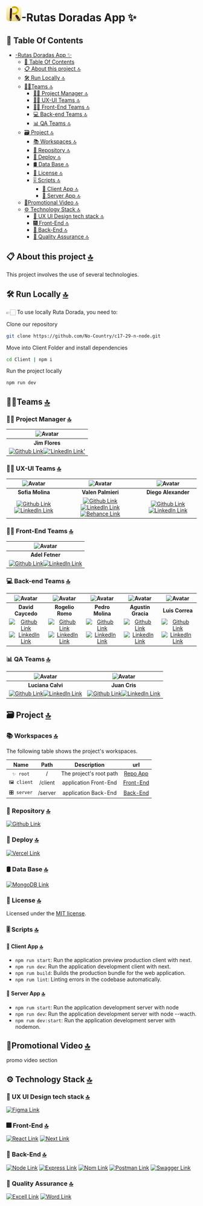# ![Logo](/server/src/assets/img/logo.png)-Rutas Doradas App ✨

## 📔 Table Of Contents

- [-Rutas Doradas App ✨](#-rutas-doradas-app-)
  - [📔 Table Of Contents](#-table-of-contents)
  - [📋 About this project  🔝](#-about-this-project--)
  - [🛠️ Run Locally 🔝](#️-run-locally-)
  - [🤵‍♂️Teams 🔝](#️teams-)
    - [👷‍♂️ Project Manager 🔝](#️-project-manager-)
    - [🧑‍🎨 UX-UI Teams  🔝](#-ux-ui-teams--)
    - [🧑‍💻 Front-End Teams  🔝](#-front-end-teams--)
    - [💻 Back-end Teams 🔝](#-back-end-teams-)
    - [📊 QA Teams 🔝](#-qa-teams-)
  - [🗃️ Project 🔝](#️-project-)
    - [📚 Workspaces 🔝](#-workspaces-)
    - [🧮 Repository 🔝](#-repository-)
    - [🛫 Deploy 🔝](#-deploy-)
    - [🛢️ Data Base 🔝](#️-data-base-)
    - [🔐 License 🔝](#-license-)
    - [🎚️ Scripts 🔝](#️-scripts-)
      - [🧩 Client App 🔝](#-client-app-)
      - [🔧 Server App 🔝](#-server-app-)
  - [🎥Promotional Video 🔝](#promotional-video-)
  - [⚙️ Technology Stack 🔝](#️-technology-stack-)
    - [🎨 UX UI Design tech stack 🔝](#-ux-ui-design-tech-stack-)
    - [🎆 Front-End 🔝](#-front-end-)
    - [🧰 Back-End 🔝](#-back-end-)
    - [🌠 Quality Assurance 🔝](#-quality-assurance-)

## 📋 About this project  [🔝](#-table-of-contents)

This project involves the use of several technologies.

## 🛠️ Run Locally [🔝](#-table-of-contents)

👉🏻 To use locally Ruta Dorada, you need to:

Clone our repository

```sh
git clone https://github.com/No-Country/c17-29-n-node.git
```

Move into Client Folder and install dependencies

```sh
cd Client | npm i
```

Run the project locally

```sh
npm run dev
```

## 🤵‍♂️Teams [🔝](#-table-of-contents)

### 👷‍♂️ Project Manager [🔝](#-table-of-contents)

|![Avatar](https://avatars.githubusercontent.com/u/49008175?s=96&v=4)|
|:-:|
| **Jim Flores** |
| [![Github Link](https://img.shields.io/badge/github-%23121011.svg?&style=for-the-badge&logo=github&logoColor=white 'Github Link')](https://github.com/Jim-flores?tab=overview&from=2024-03-01&to=2024-03-31)[!['LinkedIn Link'](https://img.shields.io/badge/linkedin%20-%230077B5.svg?&style=for-the-badge&logo=linkedin&logoColor=white 'LinkedIn Link')](https://www.linkedin.com/in/jim-flores-teves-328a1323a)|

### 🧑‍🎨 UX-UI Teams  [🔝](#-table-of-contents)

| ![Avatar](https://avatars.githubusercontent.com/u/165418264?s=96&v=4) | ![Avatar](https://avatars.githubusercontent.com/u/165707449?s=96&v=4) | ![Avatar](https://avatars.githubusercontent.com/u/112505047?s=96&v=4) |
|:-:|:-:|:-:|
| **Sofia Molina** | **Valen Palmieri** | **Diego Alexander** |
|[![Github Link](https://img.shields.io/badge/github-%23121011.svg?&style=for-the-badge&logo=github&logoColor=white 'Github Link')](https://github.com/sofiavmolina)[![LinkedIn Link](https://img.shields.io/badge/linkedin%20-%230077B5.svg?&style=for-the-badge&logo=linkedin&logoColor=white 'LinkedIn Link')]( https://www.linkedin.com/in/sofia-molina-3a2680267) | [![Github Link](https://img.shields.io/badge/github-%23121011.svg?&style=for-the-badge&logo=github&logoColor=white 'Github Link')](https://github.com/ValenPalmieri)[![LinkedIn Link](https://img.shields.io/badge/linkedin%20-%230077B5.svg?&style=for-the-badge&logo=linkedin&logoColor=white 'LinkedIn Link')](https://www.linkedin.com/in/valentina-palmieri-96-) [![Behance Link](https://img.shields.io/badge/Behance-E8E5E4.svg?&style=for-the-badge&logo=Behance&logoColor=black 'Behance Link')]( https://www.behance.net/valentinapalmieri)|[![Github Link](https://img.shields.io/badge/github-%23121011.svg?&style=for-the-badge&logo=github&logoColor=white 'Github Link')](https://github.com/DiegoAlexander7)[![LinkedIn Link](https://img.shields.io/badge/linkedin%20-%230077B5.svg?&style=for-the-badge&logo=linkedin&logoColor=white 'LinkedIn Link')](https://www.linkedin.com/in/diego-alexander-918a62210) |

### 🧑‍💻 Front-End Teams  [🔝](#-table-of-contents)

| ![Avatar](https://avatars.githubusercontent.com/u/77463982?s=96&v=4) |
|:-:|
| **Adel Fetner** |
|[![Github Link](https://img.shields.io/badge/github-%23121011.svg?&style=for-the-badge&logo=github&logoColor=white 'Github Link')](https://github.com/AdelFetner)[![LinkedIn Link](https://img.shields.io/badge/linkedin%20-%230077B5.svg?&style=for-the-badge&logo=linkedin&logoColor=white 'LinkedIn Link')](https://www.linkedin.com/in/adelfetner) |

### 💻 Back-end Teams [🔝](#-table-of-contents)

| ![Avatar](https://avatars.githubusercontent.com/u/69812733?s=96&v=4) |![Avatar](https://avatars.githubusercontent.com/u/65308067?s=96&v=4) | ![Avatar](https://avatars.githubusercontent.com/u/105892061?s=96&v=4) | ![Avatar](https://avatars.githubusercontent.com/u/83015542?s=96&v=4) | ![Avatar](https://avatars.githubusercontent.com/u/136535873?s=96&v=4) |
|:-:|:-:|:-:|:-:|:-:|
| **David Caycedo**  | **Rogelio Romo**  | **Pedro Molina**  | **Agustin Gracia**  | **Luis Correa** |
|[![Github Link](https://img.shields.io/badge/github-%23121011.svg?&style=for-the-badge&logo=github&logoColor=white 'Github Link')](https://github.com/David-Coach-Dev)[![LinkedIn Link](https://img.shields.io/badge/linkedin%20-%230077B5.svg?&style=for-the-badge&logo=linkedin&logoColor=white 'LinkedIn Link')](https://www.linkedin.com/in/davidcoachdev/) | [![Github Link](https://img.shields.io/badge/github-%23121011.svg?&style=for-the-badge&logo=github&logoColor=white 'Github Link')]( https://github.com/RogelioRomo)[![LinkedIn Link](https://img.shields.io/badge/linkedin%20-%230077B5.svg?&style=for-the-badge&logo=linkedin&logoColor=white 'LinkedIn Link')]( https://www.linkedin.com/in/rogelio-romo-5712591b8/) | [![Github Link](https://img.shields.io/badge/github-%23121011.svg?&style=for-the-badge&logo=github&logoColor=white 'Github Link')](https://github.com/pedroMolina-lab)[![LinkedIn Link](https://img.shields.io/badge/linkedin%20-%230077B5.svg?&style=for-the-badge&logo=linkedin&logoColor=white 'LinkedIn Link')](https://www.linkedin.com/in/pedro-molina-pem) | [![Github Link](https://img.shields.io/badge/github-%23121011.svg?&style=for-the-badge&logo=github&logoColor=white 'Github Link')](https://github.com/Agustingmaggi)[![LinkedIn Link](https://img.shields.io/badge/linkedin%20-%230077B5.svg?&style=for-the-badge&logo=linkedin&logoColor=white 'LinkedIn Link')](https://www.linkedin.com/in/agustin-garcia-maggi/) | [![Github Link](https://img.shields.io/badge/github-%23121011.svg?&style=for-the-badge&logo=github&logoColor=white 'Github Link')](https://github.com/luiscorrea7)[![LinkedIn Link](https://img.shields.io/badge/linkedin%20-%230077B5.svg?&style=for-the-badge&logo=linkedin&logoColor=white 'LinkedIn Link')](https://www.linkedin.com) |

### 📊 QA Teams [🔝](#-table-of-contents)

| ![Avatar](https://avatars.githubusercontent.com/u/92379528?s=96&v=4) |![Avatar](https://avatars.githubusercontent.com/u/87041074?s=96&v=4) |
|:-:|:-:|
| **Luciana Calvi** | **Juan Cris** |
|[![Github Link](https://img.shields.io/badge/github-%23121011.svg?&style=for-the-badge&logo=github&logoColor=white 'Github Link')](https://github.com)[![LinkedIn Link](https://img.shields.io/badge/linkedin%20-%230077B5.svg?&style=for-the-badge&logo=linkedin&logoColor=white 'LinkedIn Link')](https://www.linkedin.com/in/luciana-belén-calvi-520111214) | [![Github Link](https://img.shields.io/badge/github-%23121011.svg?&style=for-the-badge&logo=github&logoColor=white 'Github Link')](https://github.com/JuanCris09)[![LinkedIn Link](https://img.shields.io/badge/linkedin%20-%230077B5.svg?&style=for-the-badge&logo=linkedin&logoColor=white 'LinkedIn Link')]( https://www.linkedin.com/in/jp-cristancho/) |

## 🗃️ Project [🔝](#-table-of-contents)

### 📚 Workspaces [🔝](#-table-of-contents)

The following table shows the project's workspaces.

| Name | Path | Description | url |
| :-: | :-: | :-: | :-: |
| `✨ root` | / | The project's root path | [Repo App](https://github.com/No-Country/c17-29-n-node) |
| `🖼️ client` | /client    | application Front-End    |[Front-End](https://rutasdoradas.vercel.app/) |
| `🎛️ server` | /server    | application Back-End      |[Back-End](https://rutasdoradasback.vercel.app/api/docs) |

### 🧮 Repository [🔝](#-table-of-contents)

[![Github Link](https://img.shields.io/badge/github-%23121011.svg?&style=for-the-badge&logo=github&logoColor=white 'Github Link')](https://github.com/No-Country/c17-29-n-node)

### 🛫 Deploy [🔝](#-table-of-contents)

[![Vercel Link](https://img.shields.io/badge/Vercel-000000?style=for-the-badge&logo=vercel&logoColor=white 'Vercel Link')](https://vercel.com/)

### 🛢️ Data Base [🔝](#-table-of-contents)

[![MongoDB Link](https://img.shields.io/badge/MongoDB-4EA94B?style=for-the-badge&logo=mongodb&logoColor=white 'MongoBD Link')](https://www.mongodb.com/atlas/database)

### 🔐 License [🔝](#-table-of-contents)

Licensed under the [MIT license](./LICENSE).

### 🎚️ Scripts [🔝](#-table-of-contents)

#### 🧩 Client App [🔝](#-table-of-contents)

- `npm run start`: Run the application preview production client with next.
- `npm run dev`: Run the application development client with next.
- `npm rum build`: Builds the production bundle for the web application.
- `npm rum lint`: Linting errors in the codebase automatically.

#### 🔧 Server App [🔝](#-table-of-contents)

- `npm rum start`: Run the application development server with node
- `npm run dev`: Run the application development server with node --wacth.
- `npm rum dev:start`: Run the application development server with nodemon.

## 🎥Promotional Video [🔝](-#table-of-contents)

promo video section

## ⚙️ Technology Stack [🔝](#-table-of-contents)

### 🎨 UX UI Design tech stack [🔝](#-table-of-contents)

[![Figma Link](https://img.shields.io/badge/Figma-F24E1E?style=for-the-badge&logo=figma&logoColor=white 'Figma Link')](https://www.figma.com/files/recents-and-sharing?fuid=1121329785337751851)

### 🎆 Front-End [🔝](#-table-of-contents)

[![React Link](  https://img.shields.io/badge/React-20232A?style=for-the-badge&logo=react&logoColor=61DAFB 'React Link')](https://react.dev/) [![Next Link](https://img.shields.io/badge/next%20js-000000?style=for-the-badge&logo=nextdotjs&logoColor=white 'Next Link')](https://nextjs.org/)

### 🧰 Back-End [🔝](#-table-of-contents)

[![Node Link](https://img.shields.io/badge/Node%20js-339933?style=for-the-badge&logo=nodedotjs&logoColor=white 'Node Link')](https://nodejs.org/docs/latest-v20.x/api/index.html) [![Express Link]( https://img.shields.io/badge/Express%20js-000000?style=for-the-badge&logo=express&logoColor=white 'express Link')](https://expressjs.com/) [![Npm Link](https://img.shields.io/badge/npm-CB3837?style=for-the-badge&logo=npm&logoColor=white 'Npm Link')](https://www.npmjs.com/) [![Postman Link](https://img.shields.io/badge/Postman-FF6C37?style=for-the-badge&logo=Postman&logoColor=white 'Postman Link')](https://www.postman.com/) [![Swagger Link](https://img.shields.io/badge/Swagger-85EA2D?style=for-the-badge&logo=Swagger&logoColor=black 'Swagger Link')](https://swagger.io/)

### 🌠 Quality Assurance [🔝](#-table-of-contents)

[![Excell Link](https://img.shields.io/badge/Microsoft_Excel-217346?style=for-the-badge&logo=microsoft-excel&logoColor=white 'Excell Link')](https://www.office.com/) [![Word Link](https://img.shields.io/badge/Microsoft_Word-2B579A?style=for-the-badge&logo=microsoft-word&logoColor=white 'Word Link')](https://www.office.com/)